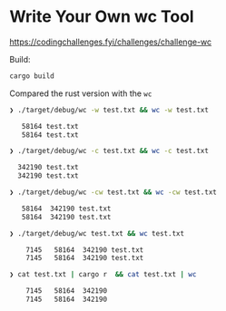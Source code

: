 # Write Your Own wc Tool

https://codingchallenges.fyi/challenges/challenge-wc

Build:

```bash
cargo build
```

Compared the rust version with the `wc`

```bash
❯ ./target/debug/wc -w test.txt && wc -w test.txt  

   58164 test.txt
   58164 test.txt
```

```bash
❯ ./target/debug/wc -c test.txt && wc -c test.txt

  342190 test.txt
  342190 test.txt
```

```bash
❯ ./target/debug/wc -cw test.txt && wc -cw test.txt

   58164  342190 test.txt
   58164  342190 test.txt
```

```bash
❯ ./target/debug/wc test.txt && wc test.txt    

    7145   58164  342190 test.txt
    7145   58164  342190 test.txt
```

```bash
❯ cat test.txt | cargo r  && cat test.txt | wc   

    7145   58164  342190 
    7145   58164  342190

```

